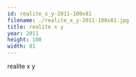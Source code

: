 ```yaml
---
id: realite_x_y-2011-100x81
filename: ./realite_x_y-2011-100x81.jpg
title: realite x y
year: 2011
height: 100
width: 81
---
```


realite x y

